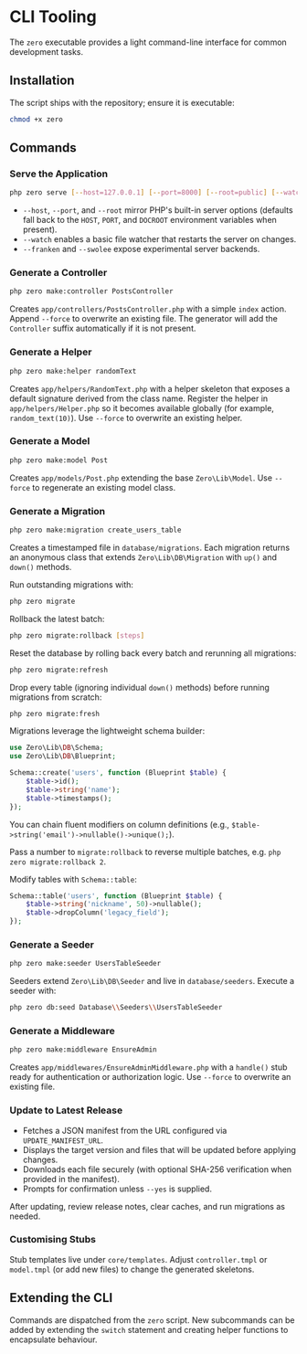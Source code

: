 # CLI Tooling

The `zero` executable provides a light command-line interface for common development tasks.

## Installation

The script ships with the repository; ensure it is executable:

```bash
chmod +x zero
```

## Commands

### Serve the Application

```bash
php zero serve [--host=127.0.0.1] [--port=8000] [--root=public] [--watch] [--franken] [--swolee]
```

- `--host`, `--port`, and `--root` mirror PHP's built-in server options (defaults fall back to the `HOST`, `PORT`, and `DOCROOT` environment variables when present).
- `--watch` enables a basic file watcher that restarts the server on changes.
- `--franken` and `--swolee` expose experimental server backends.

### Generate a Controller

```bash
php zero make:controller PostsController
```

Creates `app/controllers/PostsController.php` with a simple `index` action. Append `--force` to overwrite an existing file. The generator will add the `Controller` suffix automatically if it is not present.

### Generate a Helper

```bash
php zero make:helper randomText
```

Creates `app/helpers/RandomText.php` with a helper skeleton that exposes a default signature derived from the class name. Register the helper in `app/helpers/Helper.php` so it becomes available globally (for example, `random_text(10)`). Use `--force` to overwrite an existing helper.

### Generate a Model

```bash
php zero make:model Post
```

Creates `app/models/Post.php` extending the base `Zero\Lib\Model`. Use `--force` to regenerate an existing model class.

### Generate a Migration

```bash
php zero make:migration create_users_table
```

Creates a timestamped file in `database/migrations`. Each migration returns an anonymous class that extends `Zero\Lib\DB\Migration` with `up()` and `down()` methods.

Run outstanding migrations with:

```bash
php zero migrate
```

Rollback the latest batch:

```bash
php zero migrate:rollback [steps]
```

Reset the database by rolling back every batch and rerunning all migrations:

```bash
php zero migrate:refresh
```

Drop every table (ignoring individual `down()` methods) before running migrations from scratch:

```bash
php zero migrate:fresh
```

Migrations leverage the lightweight schema builder:

```php
use Zero\Lib\DB\Schema;
use Zero\Lib\DB\Blueprint;

Schema::create('users', function (Blueprint $table) {
    $table->id();
    $table->string('name');
    $table->timestamps();
});
```

You can chain fluent modifiers on column definitions (e.g., `$table->string('email')->nullable()->unique();`).

Pass a number to `migrate:rollback` to reverse multiple batches, e.g. `php zero migrate:rollback 2`.

Modify tables with `Schema::table`:

```php
Schema::table('users', function (Blueprint $table) {
    $table->string('nickname', 50)->nullable();
    $table->dropColumn('legacy_field');
});
```

### Generate a Seeder

```bash
php zero make:seeder UsersTableSeeder
```

Seeders extend `Zero\Lib\DB\Seeder` and live in `database/seeders`. Execute a seeder with:

```bash
php zero db:seed Database\\Seeders\\UsersTableSeeder
```

### Generate a Middleware

```bash
php zero make:middleware EnsureAdmin
```

Creates `app/middlewares/EnsureAdminMiddleware.php` with a `handle()` stub ready for authentication or authorization logic. Use `--force` to overwrite an existing file.

### Update to Latest Release

- Fetches a JSON manifest from the URL configured via `UPDATE_MANIFEST_URL`.
- Displays the target version and files that will be updated before applying changes.
- Downloads each file securely (with optional SHA-256 verification when provided in the manifest).
- Prompts for confirmation unless `--yes` is supplied.

After updating, review release notes, clear caches, and run migrations as needed.

### Customising Stubs

Stub templates live under `core/templates`. Adjust `controller.tmpl` or `model.tmpl` (or add new files) to change the generated skeletons.

## Extending the CLI

Commands are dispatched from the `zero` script. New subcommands can be added by extending the `switch` statement and creating helper functions to encapsulate behaviour.
